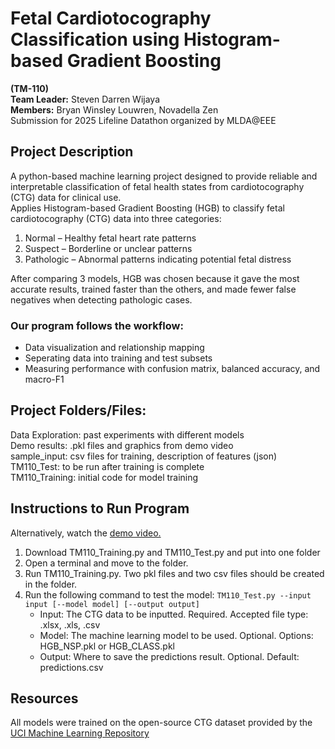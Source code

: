 # Fetal Cardiotocography Classification using Histogram-based Gradient Boosting
**(TM-110)**\
**Team Leader:** Steven Darren Wijaya\
**Members:** Bryan Winsley Louwren, Novadella Zen\
Submission for 2025 Lifeline Datathon organized by MLDA@EEE

## Project Description
A python-based machine learning project designed to provide reliable and interpretable classification of fetal health states from cardiotocography (CTG) data for clinical use.\
Applies Histogram-based Gradient Boosting (HGB) to classify fetal cardiotocography (CTG) data into three categories:
1. Normal – Healthy fetal heart rate patterns
2. Suspect – Borderline or unclear patterns
3. Pathologic – Abnormal patterns indicating potential fetal distress

After comparing 3 models, HGB was chosen because it gave the most accurate results, trained faster than the others, and made fewer false negatives when detecting pathologic cases.

  ### Our program follows the workflow:
  * Data visualization and relationship mapping
  * Seperating data into training and test subsets
  * Measuring performance with confusion matrix, balanced accuracy, and macro-F1

## Project Folders/Files:
Data Exploration: past experiments with different models\
Demo results: .pkl files and graphics from demo video\
sample_input: csv files for training, description of features (json)\
TM110_Test: to be run after training is complete\
TM110_Training: initial code for model training

## Instructions to Run Program
Alternatively, watch the [demo video.](https://drive.google.com/drive/folders/1tIZ33oVbeFAIEMUaVBGm4qr6vyt5vOdC?usp=sharing)
1. Download TM110_Training.py and TM110_Test.py and put into one folder
2. Open a terminal and move to the folder.
3. Run TM110_Training.py. Two pkl files and two csv files should be created in the folder.
4. Run the following command to test the model: ```TM110_Test.py --input input [--model model] [--output output]```
    * Input: The CTG data to be inputted. Required. Accepted file type: .xlsx, .xls, .csv
    * Model: The machine learning model to be used. Optional. Options: HGB_NSP.pkl or HGB_CLASS.pkl
    * Output: Where to save the predictions result. Optional. Default: predictions.csv

## Resources
All models were trained on the open-source CTG dataset provided by the [UCI Machine Learning Repository](https://archive.ics.uci.edu/dataset/193/cardiotocography)
